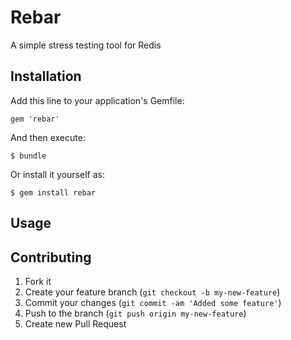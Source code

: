 # Rebar

A simple stress testing tool for Redis

## Installation

Add this line to your application's Gemfile:

    gem 'rebar'

And then execute:

    $ bundle

Or install it yourself as:

    $ gem install rebar

## Usage

## Contributing

1. Fork it
2. Create your feature branch (`git checkout -b my-new-feature`)
3. Commit your changes (`git commit -am 'Added some feature'`)
4. Push to the branch (`git push origin my-new-feature`)
5. Create new Pull Request
